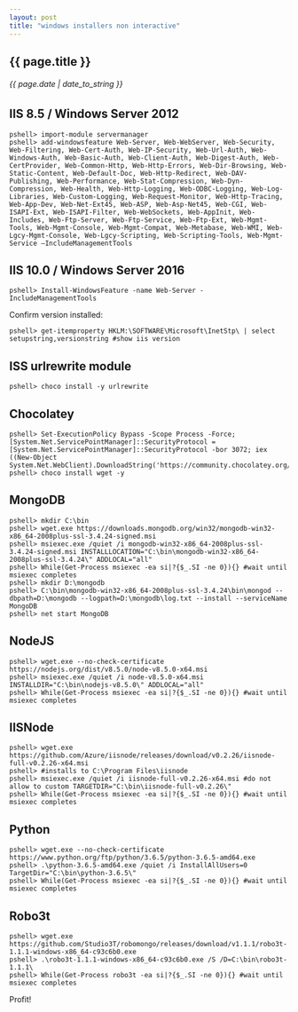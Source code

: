```yaml
---
layout: post
title: "windows installers non interactive"
---
```


## {{ page.title }}

###### {{ page.date | date_to_string }}

## IIS 8.5 / Windows Server 2012

    pshell> import-module servermanager
    pshell> add-windowsfeature Web-Server, Web-WebServer, Web-Security, Web-Filtering, Web-Cert-Auth, Web-IP-Security, Web-Url-Auth, Web-Windows-Auth, Web-Basic-Auth, Web-Client-Auth, Web-Digest-Auth, Web-CertProvider, Web-Common-Http, Web-Http-Errors, Web-Dir-Browsing, Web-Static-Content, Web-Default-Doc, Web-Http-Redirect, Web-DAV-Publishing, Web-Performance, Web-Stat-Compression, Web-Dyn-Compression, Web-Health, Web-Http-Logging, Web-ODBC-Logging, Web-Log-Libraries, Web-Custom-Logging, Web-Request-Monitor, Web-Http-Tracing, Web-App-Dev, Web-Net-Ext45, Web-ASP, Web-Asp-Net45, Web-CGI, Web-ISAPI-Ext, Web-ISAPI-Filter, Web-WebSockets, Web-AppInit, Web-Includes, Web-Ftp-Server, Web-Ftp-Service, Web-Ftp-Ext, Web-Mgmt-Tools, Web-Mgmt-Console, Web-Mgmt-Compat, Web-Metabase, Web-WMI, Web-Lgcy-Mgmt-Console, Web-Lgcy-Scripting, Web-Scripting-Tools, Web-Mgmt-Service –IncludeManagementTools

## IIS 10.0 / Windows Server 2016

    pshell> Install-WindowsFeature -name Web-Server -IncludeManagementTools

Confirm version installed:

    pshell> get-itemproperty HKLM:\SOFTWARE\Microsoft\InetStp\ | select setupstring,versionstring #show iis version

## ISS urlrewrite module

    pshell> choco install -y urlrewrite

## Chocolatey

    pshell> Set-ExecutionPolicy Bypass -Scope Process -Force; [System.Net.ServicePointManager]::SecurityProtocol = [System.Net.ServicePointManager]::SecurityProtocol -bor 3072; iex ((New-Object System.Net.WebClient).DownloadString('https://community.chocolatey.org/install.ps1'))
    pshell> choco install wget -y

## MongoDB

    pshell> mkdir C:\bin
    pshell> wget.exe https://downloads.mongodb.org/win32/mongodb-win32-x86_64-2008plus-ssl-3.4.24-signed.msi
    pshell> msiexec.exe /quiet /i mongodb-win32-x86_64-2008plus-ssl-3.4.24-signed.msi INSTALLLOCATION="C:\bin\mongodb-win32-x86_64-2008plus-ssl-3.4.24\" ADDLOCAL="all"
    pshell> While(Get-Process msiexec -ea si|?{$_.SI -ne 0}){} #wait until msiexec completes
    pshell> mkdir D:\mongodb
    pshell> C:\bin\mongodb-win32-x86_64-2008plus-ssl-3.4.24\bin\mongod --dbpath=D:\mongodb --logpath=D:\mongodb\log.txt --install --serviceName MongoDB
    pshell> net start MongoDB

## NodeJS

    pshell> wget.exe --no-check-certificate https://nodejs.org/dist/v8.5.0/node-v8.5.0-x64.msi
    pshell> msiexec.exe /quiet /i node-v8.5.0-x64.msi INSTALLDIR="C:\bin\nodejs-v8.5.0\" ADDLOCAL="all"
    pshell> While(Get-Process msiexec -ea si|?{$_.SI -ne 0}){} #wait until msiexec completes

## IISNode

    pshell> wget.exe https://github.com/Azure/iisnode/releases/download/v0.2.26/iisnode-full-v0.2.26-x64.msi
    pshell> #installs to C:\Program Files\iisnode
    pshell> msiexec.exe /quiet /i iisnode-full-v0.2.26-x64.msi #do not allow to custom TARGETDIR="C:\bin\iisnode-full-v0.2.26\"
    pshell> While(Get-Process msiexec -ea si|?{$_.SI -ne 0}){} #wait until msiexec completes

## Python

    pshell> wget.exe --no-check-certificate https://www.python.org/ftp/python/3.6.5/python-3.6.5-amd64.exe
    pshell> .\python-3.6.5-amd64.exe /quiet /i InstallAllUsers=0 TargetDir="C:\bin\python-3.6.5\"
    pshell> While(Get-Process msiexec -ea si|?{$_.SI -ne 0}){} #wait until msiexec completes

## Robo3t

    pshell> wget.exe https://github.com/Studio3T/robomongo/releases/download/v1.1.1/robo3t-1.1.1-windows-x86_64-c93c6b0.exe
    pshell> .\robo3t-1.1.1-windows-x86_64-c93c6b0.exe /S /D=C:\bin\robo3t-1.1.1\
    pshell> While(Get-Process robo3t -ea si|?{$_.SI -ne 0}){} #wait until msiexec completes

Profit!
